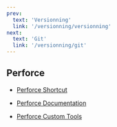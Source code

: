 ```yaml
---
prev:
  text: 'Versionning'
  link: '/versionning/versionning'
next:
  text: 'Git'
  link: '/versionning/git'
---
```


## Perforce

- [Perforce Shortcut](/versionning/perforce/perforceShortcut)

- [Perforce Documentation](/versionning/perforce/perforceDoc)

- [Perforce Custom Tools](/versionning/perforce/perforceCustomTools)